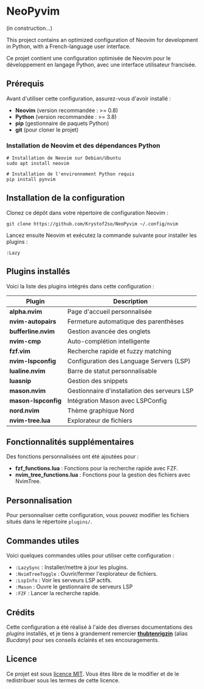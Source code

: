 # NeoPyvim

(in construction...)

This project contains an optimized configuration of Neovim for development in Python, with a French-language user interface.

Ce projet contient une configuration optimisée de Neovim pour le développement en langage Python, avec une interface utilisateur francisée.

## Prérequis

Avant d'utiliser cette configuration, assurez-vous d'avoir installé :

- **Neovim** (version recommandée : >= 0.8)
- **Python** (version recommandée : >= 3.8)
- **pip** (gestionnaire de paquets Python)
- **git** (pour cloner le projet)

### Installation de Neovim et des dépendances Python

```shell
# Installation de Neovim sur Debian/Ubuntu
sudo apt install neovim

# Installation de l'environnement Python requis
pip install pynvim
```

## Installation de la configuration

Clonez ce dépôt dans votre répertoire de configuration Neovim :

```shell
git clone https://github.com/Krystof2so/NeoPyvim ~/.config/nvim
```

Lancez ensuite Neovim et exécutez la commande suivante pour installer les plugins :

```vim
:Lazy
```

## Plugins installés

Voici la liste des plugins intégrés dans cette configuration :

| Plugin               | Description                                      |
|----------------------|--------------------------------------------------|
| **alpha.nvim**       | Page d'accueil personnalisée                     |
| **nvim-autopairs**   | Fermeture automatique des parenthèses            |
| **bufferline.nvim**  | Gestion avancée des onglets                      |
| **nvim-cmp**         | Auto-complétion intelligente                     |
| **fzf.vim**          | Recherche rapide et fuzzy matching               |
| **nvim-lspconfig**   | Configuration des Language Servers (LSP)         |
| **lualine.nvim**     | Barre de statut personnalisable                  |
| **luasnip**          | Gestion des snippets                             |
| **mason.nvim**       | Gestionnaire d'installation des serveurs LSP     |
| **mason-lspconfig**  | Intégration Mason avec LSPConfig                 |
| **nord.nvim**        | Thème graphique Nord                             |
| **nvim-tree.lua**    | Explorateur de fichiers                          |

## Fonctionnalités supplémentaires

Des fonctions personnalisées ont été ajoutées pour :

- **fzf_functions.lua** : Fonctions pour la recherche rapide avec FZF.
- **nvim_tree_functions.lua** : Fonctions pour la gestion des fichiers avec NvimTree.

## Personnalisation

Pour personnaliser cette configuration, vous pouvez modifier les fichiers situés dans le répertoire `plugins/`.

## Commandes utiles

Voici quelques commandes utiles pour utiliser cette configuration :

- `:LazySync` : Installer/mettre à jour les plugins.
- `:NvimTreeToggle` : Ouvrir/fermer l'explorateur de fichiers.
- `:LspInfo` : Voir les serveurs LSP actifs.
- `:Mason` : Ouvre le gestionnaire de serveurs LSP
- `:FZF` : Lancer la recherche rapide.

## Crédits

Cette configuration a été réalisé à l'aide des diverses documentations des *plugins* installés, et je tiens à grandement remercier **[thubtenrigzin](https://github.com/thubtenrigzin)** (alias *Bucdany*) pour ses conseils éclairés et ses encouragements.

## Licence

Ce projet est sous [licence MIT](https://mit-license.org/). Vous êtes libre de le modifier et de le redistribuer sous les termes de cette licence.


